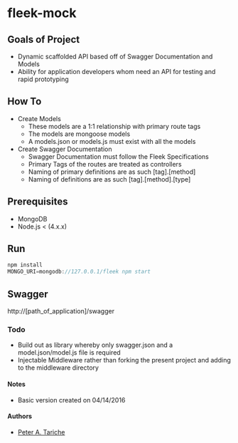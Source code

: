 # fleek-mock

## Goals of Project
 - Dynamic scaffolded API based off of Swagger Documentation and Models
 - Ability for application developers whom need an API for testing and rapid prototyping

## How To
- Create Models
  - These models are a 1:1 relationship with primary route tags
  - The models are mongoose models
  - A models.json or models.js must exist with all the models
- Create Swagger Documentation
  - Swagger Documentation must follow the Fleek Specifications
  - Primary Tags of the routes are treated as controllers
  - Naming of primary definitions are as such [tag].[method]
  - Naming of definitions are as such [tag].[method].[type]

## Prerequisites
  - MongoDB
  - Node.js < (4.x.x)

## Run
  ```js
  npm install
  MONGO_URI=mongodb://127.0.0.1/fleek npm start
  ```

## Swagger
  http://[path_of_application]/swagger

### Todo
 - Build out as library whereby only swagger.json and a model.json/model.js file is required
 - Injectable Middleware rather than forking the present project and adding to the middleware directory

#### Notes
 - Basic version created on 04/14/2016

#### Authors
- [Peter A. Tariche](http://github.com/ptariche)
